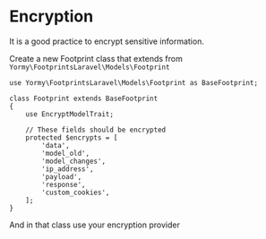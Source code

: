 # Encryption

It is a good practice to encrypt sensitive information.

Create a new Footprint class that extends from ```Yormy\FootprintsLaravel\Models\Footprint```

```
use Yormy\FootprintsLaravel\Models\Footprint as BaseFootprint;

class Footprint extends BaseFootprint
{
    use EncryptModelTrait;

    // These fields should be encrypted
    protected $encrypts = [
        'data',
        'model_old',
        'model_changes',
        'ip_address',
        'payload',
        'response',
        'custom_cookies',
    ];
}
```

And in that class use your encryption provider
